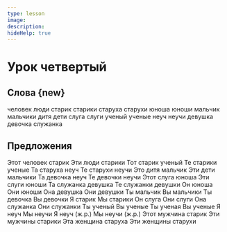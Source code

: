 ```yaml
---
type: lesson
image:
description:
hideHelp: true
---
```


# Урок четвертый

## Слова {new}

человек
люди
старик
старики
старуха
старухи
юноша
юноши
мальчик
мальчики
дитя
дети
слуга
слуги
ученый
ученые
неуч
неучи
девушка
девочка
служанка

## Предложения

Этот человек старик
Эти люди старики
Тот старик ученый
Те старики ученые
Та старуха неуч
Те старухи неучи
Это дитя мальчик
Эти дети мальчики
Та девочка неуч
Те девочки неучи
Этот слуга юноша
Эти слуги юноши
Та служанка девушка
Те служанки девушки
Он юноша
Они юноши
Она девушка
Они девушки
Ты мальчик
Вы мальчики
Ты девочка
Вы девочки
Я старик
Мы старики
Он слуга
Они слуги
Она служанка
Они служанки
Ты ученый
Вы ученые
Ты ученая
Вы ученые
Я неуч
Мы неучи
Я неуч (ж.р.)
Мы неучи (ж.р.)
Этот мужчина старик
Эти мужчины старики
Эта женщина старуха
Эти женщины старухи

